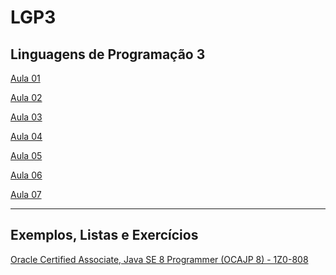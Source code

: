 # LGP3
## Linguagens de Programação 3

[Aula 01](https://github.com/cbeluzo/LGP3/blob/main/Aula%2001.md)

[Aula 02](https://github.com/cbeluzo/LGP3/blob/main/Aula%2002.md)

[Aula 03](https://github.com/cbeluzo/LGP3/blob/main/Aula%2003.md)

[Aula 04](https://github.com/cbeluzo/LGP3/blob/main/Aula%2004.md)

[Aula 05](https://github.com/cbeluzo/LGP3/blob/main/Aula%2005.md)

[Aula 06](https://github.com/cbeluzo/LGP3/blob/main/Aula%2006.md)

[Aula 07](https://github.com/cbeluzo/LGP3/blob/main/Aula%2007.md)

---
## Exemplos, Listas e Exercícios

[Oracle Certified Associate, Java SE 8 Programmer (OCAJP 8) - 1Z0-808
](https://github.com/cbeluzo/LGP3/blob/main/OCAJP%208%20-%201Z0-808.md)
